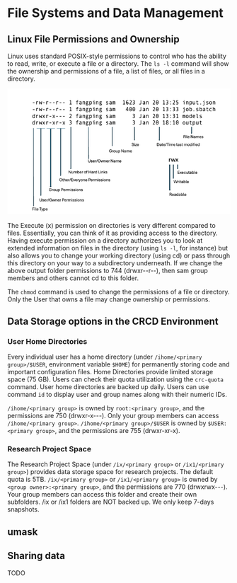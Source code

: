 # File Systems and Data Management

## Linux File Permissions and Ownership

Linux uses standard POSIX-style permissions to control who has the ability to read, write, or execute a file or a directory. The `ls -l` command will show the ownership and permissions of a file, a list of files, or all files in a directory.

![File-Permissions](../_assets/img/getting-started/file_permissions.png)

The Execute (x) permission on directories is very different compared to files. Essentially, you can think of it as providing access to the directory. Having execute permission on a directory authorizes you to look at extended information on files in the directory (using `ls -l`, for instance) but also allows you to change your working directory (using cd) or pass through this directory on your way to a subdirectory underneath. If we change the above output folder permissions to 744 (drwxr--r--), then sam group members and others cannot cd to this folder.

The `chmod` command is used to change the permissions of a file or directory. Only the User that owns a file may change ownership or permissions.

## Data Storage options in the CRCD Environment

### User Home Directories
Every individual user has a home directory (under `/ihome/<primary group>/$USER`, environment variable `$HOME`) for permanently storing code and important configuration files. Home Directories provide limited storage space (75 GB). Users can check their quota utilization using the `crc-quota` command. User home directories are backed up daily. Users can use command `id` to display user and group names along with their numeric IDs.

`/ihome/<primary group>` is owned by `root:<primary group>`, and the permissions are 750 (drwxr-x---). Only your group members can access `/ihome/<primary group>`. `/ihome/<primary group>/$USER` is owned by `$USER:<primary group>`, and the permissions are 755 (drwxr-xr-x).

### Research Project Space

The Research Project Space (under `/ix/<primary group>` or `/ix1/<primary group>`) provides data storage space for research projects. The default quota is 5TB. `/ix/<primary group>` or `/ix1/<primary group>` is owned by `<group owner>:<primary group>`, and the permissions are 770 (drwxrwx---). Your group members can access this folder and create their own subfolders. /ix or /ix1 folders are NOT backed up. We only keep 7-days snapshots.

## umask


## Sharing data
TODO
